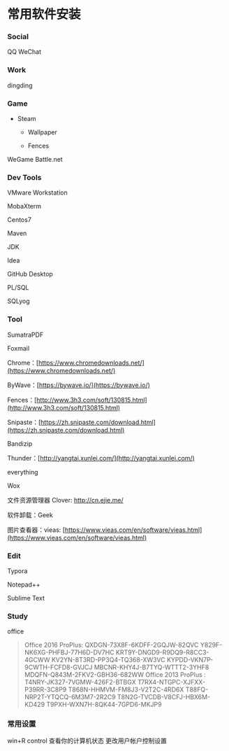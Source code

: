 # 常用软件安装

### Social

QQ
WeChat

### Work

dingding

### Game

- Steam

    - Wallpaper

    - Fences

WeGame
Battle.net

### Dev Tools

VMware Workstation

MobaXterm

Centos7

Maven

JDK

Idea

GitHub Desktop

PL/SQL

SQLyog

### Tool

SumatraPDF

Foxmail

Chrome：[https://www.chromedownloads.net/](https://www.chromedownloads.net/)

ByWave：[https://bywave.io/](https://bywave.io/)

Fences：[http://www.3h3.com/soft/130815.html](http://www.3h3.com/soft/130815.html)

Snipaste：[https://zh.snipaste.com/download.html](https://zh.snipaste.com/download.html)

Bandizip

Thunder：[http://yangtai.xunlei.com/](http://yangtai.xunlei.com/)

everything

Wox

文件资源管理器 Clover: http://cn.ejie.me/

软件卸载：Geek

图片查看器：vieas: [https://www.vieas.com/en/software/vieas.html](https://www.vieas.com/en/software/vieas.html)

### Edit

Typora

Notepad++

Sublime Text

### Study

office 

> Office 2016 ProPlus:
QXDGN-73X8F-6KDFF-2GQJW-82QVC
Y829F-NK6XG-PHFBJ-77H6D-DV7HC
KRT9Y-DNGD9-R9DQ9-R8CC3-4GCWW
KV2YN-8T3RD-PP3Q4-TQ368-XW3VC
KYPDD-VKN7P-9CWTH-FCFD8-GVJCJ
MBCNR-KHY4J-B7TYQ-WTTT2-3YHF8
MDQFN-Q843M-2FKV2-GBH36-682WW
Office 2013 ProPlus :
T4NRY-JK327-7VGMW-426F2-BTBGX
T7RX4-NTGPC-XJFXX-P39RR-3C8P9
T868N-HHMVM-FM8J3-V2T2C-4RD6X
T88FQ-NRP2T-YTQCQ-6M3M7-2R2C9
T8N2G-TVCDB-V8CFJ-HBX6M-KD429
T9PXH-WXN7H-8QK44-7GPD6-MKJP9

### 常用设置

win+R
control
查看你的计算机状态
更改用户帐户控制设置